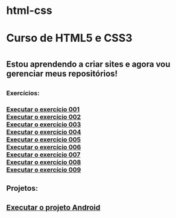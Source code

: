 # html-css
 <h1>Curso de HTML5 e CSS3<h1>
<h2>Estou aprendendo a criar sites e agora vou gerenciar meus repositórios!<h2>

<h3>Exercícios:<h3>

<a href="https://hiuryespidola.github.io/html-css/modulo-1/desafios/d001">Executar o exercício 001<a><br>
<a href="https://hiuryespidola.github.io/html-css/modulo-1/desafios/d002">Executar o exercício 002<a><br>
<a href="https://hiuryespidola.github.io/html-css/modulo-1/desafios/d003">Executar o exercício 003<a><br>
<a href="https://hiuryespidola.github.io/html-css/modulo-1/desafios/d004">Executar o exercício 004<a><br>
<a href="https://hiuryespidola.github.io/html-css/modulo-1/desafios/d005">Executar o exercício 005<a><br>
<a href="https://hiuryespidola.github.io/html-css/modulo-1/desafios/d006">Executar o exercício 006<a><br>
<a href="https://hiuryespidola.github.io/html-css/modulo-1/desafios/d007">Executar o exercício 007<a><br>
<a href="https://hiuryespidola.github.io/html-css/modulo-1/desafios/d008">Executar o exercício 008<a><br>
<a href="https://hiuryespidola.github.io/html-css/modulo-1/desafios/d009">Executar o exercício 009<a><br>

<h3>Projetos:<h3>

<a href="https://hiuryespidola.github.io/html-css/modulo-2/desafios/d010/android">Executar o projeto Android<a><br>
